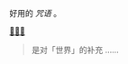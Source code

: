 [wiki]: https://cy.wikipedia.org/wiki/Myrddin "Mae Myrddin yn gymeriad pwysig yn llenyddiaeth Gymraeg a chwedloniaeth y Cymry, yn cynnwys yr hanesion am y Brenin Arthur. Efallai fod yr enw yn cyfeirio at sawl person, hanesyddol a chwedlonol. // 梅林是威尔士文学和威尔士神话中的一个重要人物，包括亚瑟王的故事。这个名字可能指的是几个历史人物和传奇人物。"

好用的 *咒语* 。

[🧚🏻‍♀️][wiki]

> 是对「世界」的补充 ……
